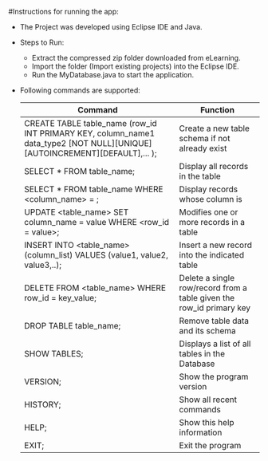 #Instructions for running the app:

- The Project was developed using Eclipse IDE and Java.

- Steps to Run:
	- Extract the compressed zip folder downloaded from eLearning. 
	- Import the folder (Import existing projects) into the Eclipse IDE.
	- Run the MyDatabase.java to start the application.

- Following commands are supported:

	| Command														     | Function |
	| -------------------------------------------------------------------------------------------------------------------------  | -------- |
	| CREATE TABLE table_name (row_id INT PRIMARY KEY, column_name1 data_type2 [NOT NULL][UNIQUE][AUTOINCREMENT][DEFAULT],... ); | Create a new table schema if not already exist |
	SELECT * FROM table_name;                        																		   | Display all records in the table
	SELECT * FROM table_name WHERE <column_name> = <value>;                                                                    | Display records whose column is <value>
	UPDATE <table_name> SET column_name = value WHERE <row_id = value>;                                                        | Modifies one or more records in a table
	INSERT INTO <table_name> (column_list) VALUES (value1, value2, value3,..);                                                 | Insert a new record into the indicated table
	DELETE FROM <table_name> WHERE row_id = key_value;                                                                         | Delete a single row/record from a table given the row_id primary key
	DROP TABLE table_name;                                                                                                     | Remove table data and its schema
	SHOW TABLES;                                     	                                                                       | Displays a list of all tables in the Database
	VERSION;                                                                                                                   | Show the program version
	HISTORY;                                                                                                                   | Show all recent commands
	HELP;                                            																		   | Show this help information
	EXIT;                                            																		   | Exit the program

